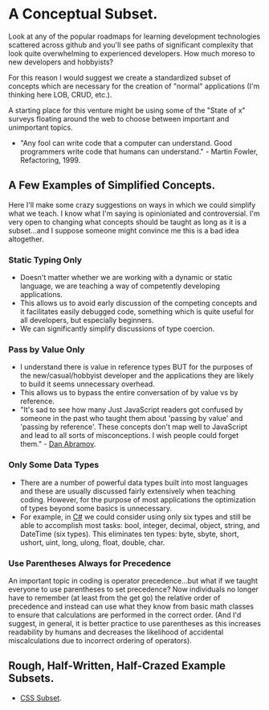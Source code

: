 # A Conceptual Subset.
Look at any of the popular roadmaps for learning development technologies scattered across github and you'll see paths of significant complexity that look quite overwhelming to experienced developers. How much moreso to new developers and hobbyists?

For this reason I would suggest we create a standardized subset of concepts which are necessary for the creation of "normal" applications (I'm thinking here LOB, CRUD, etc.).

A starting place for this venture might be using some of the "State of x" surveys floating around the web to choose between important and unimportant topics.

- "Any fool can write code that a computer can understand. Good programmers write code that humans can understand." - Martin Fowler, Refactoring, 1999.

## A Few Examples of Simplified Concepts.
Here I'll make some crazy suggestions on ways in which we could simplify what we teach. I know what I'm saying is opinioniated and controversial. I'm very open to changing what concepts should be taught as long as it is a subset...and I suppose someone might convince me this is a bad idea altogether.

### Static Typing Only
- Doesn't matter whether we are working with a dynamic or static language, we are teaching a way of competently developing applications.
- This allows us to avoid early discussion of the competing concepts and it facilitates easily debugged code, something which is quite useful for all developers, but especially beginners.
- We can significantly simplify discussions of type coercion.

### Pass by Value Only
- I understand there is value in reference types BUT for the purposes of the new/casual/hobbyist developer and the applications they are likely to build it seems unnecessary overhead.
- This allows us to bypass the entire conversation of by value vs by reference.
- "It's sad to see how many Just JavaScript readers got confused by someone in the past who taught them about 'passing by value' and 'passing by reference'. These concepts don't map well to JavaScript and lead to all sorts of misconceptions. I wish people could forget them." - [Dan Abramov](https://twitter.com/dan_abramov/status/1226661266187595776).

### Only Some Data Types
- There are a number of powerful data types built into most languages and these are usually discussed fairly extensively when teaching coding. However, for the purpose of most applications the optimization of types beyond some basics is unnecessary.
- For example, in [C#](https://www.tutorialsteacher.com/csharp/csharp-data-types) we could consider using only six types and still be able to accomplish most tasks: bool, integer, decimal, object, string, and DateTime (six types). This eliminates ten types: byte, sbyte, short, ushort, uint, long, ulong, float, double, char.
### Use Parentheses Always for Precedence
An important topic in coding is operator precedence...but what if we taught everyone to use parentheses to set precedence? Now individuals no longer have to remember (at least from the get go) the relative order of precedence and instead can use what they know from basic math classes to ensure that calculations are performed in the correct order. (And I'd suggest, in general, it is better practice to use parentheses as this increases readability by humans and decreases the likelihood of accidental miscalculations due to incorrect ordering of operators).

## Rough, Half-Written, Half-Crazed Example Subsets.
- [CSS Subset](conceptual-subset-css.md).